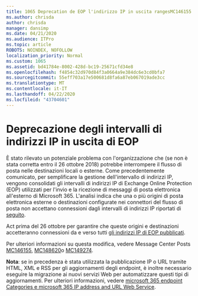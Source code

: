 ```yaml
---
title: 1065 Deprecation de EOP l'indirizzo IP in uscita rangesMC146155
ms.author: chrisda
author: chrisda
manager: dansimp
ms.date: 04/21/2020
ms.audience: ITPro
ms.topic: article
ROBOTS: NOINDEX, NOFOLLOW
localization_priority: Normal
ms.custom: 1065
ms.assetid: bd41784e-8002-428d-bc19-25671cfd34e8
ms.openlocfilehash: f4854c32d970d84f3a0664a9e384dc6e3cd0bfa7
ms.sourcegitcommit: 55eff703a17e500681d8fa6a87eb067019ade3cc
ms.translationtype: MT
ms.contentlocale: it-IT
ms.lasthandoff: 04/22/2020
ms.locfileid: "43704601"
---
```

# <a name="deprecation-of-eop-outbound-ip-address-ranges"></a>Deprecazione degli intervalli di indirizzi IP in uscita di EOP

È stato rilevato un potenziale problema con l'organizzazione che (se non è stata corretta entro il 26 ottobre 2018) potrebbe interrompere il flusso di posta nelle destinazioni locali o esterne. Come precedentemente comunicato, per semplificare la gestione dell'intervallo di indirizzi IP, vengono consolidati gli intervalli di indirizzi IP di Exchange Online Protection (EOP) utilizzati per l'invio e la ricezione di messaggi di posta elettronica all'esterno di Microsoft 365. L'analisi indica che una o più origini di posta elettronica esterne o destinazioni configurate nei connettori del flusso di posta non accettano connessioni dagli intervalli di indirizzi IP riportati di [seguito](https://docs.microsoft.com/office365/SecurityCompliance/eop/exchange-online-protection-ip-addresses).

Act prima del 26 ottobre per garantire che queste origini e destinazioni accetteranno connessioni da e verso tutti [gli indirizzi IP di EOP pubblicati](https://docs.microsoft.com/office365/SecurityCompliance/eop/exchange-online-protection-ip-addresses).

Per ulteriori informazioni su questa modifica, vedere Message Center Posts [MC146155](https://portal.office.com/AdminPortal/home?switchtomodern=true#/MessageCenter?id=MC146155), [MC148620](https://portal.office.com/AdminPortal/home?switchtomodern=true#/MessageCenter?id=MC148620)o [MC149274](https://portal.office.com/AdminPortal/home?switchtomodern=true#/MessageCenter?id=MC149274).

**Nota**: se in precedenza è stata utilizzata la pubblicazione IP o URL tramite HTML, XML e RSS per gli aggiornamenti degli endpoint, è inoltre necessario eseguire la migrazione ai nuovi servizi Web per automatizzare questi tipi di aggiornamenti. Per ulteriori informazioni, vedere [microsoft 365 endpoint Categories e microsoft 365 IP address and URL Web Service](https://techcommunity.microsoft.com/t5/Office-365-Blog/Announcing-Office-365-endpoint-categories-and-Office-365-IP/ba-p/177638).
